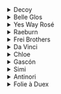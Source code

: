 <details>
  <summary>Decoy</summary>
  <p>
    
|Wine|Vintage|Source|
|:---|:---|:---|
|Pinot Noir|2020|California|
    
  </p>
</details>
<details>
  <summary>Belle Glos</summary>
  <p>
    
|Wine|Vintage|Source|
|:---|:---|:---|
|Clark & Telephone Pinot Noir|2020|California, Santa Maria Valley|
    
  </p>
</details>
<details>
  <summary>Yes Way Rosé</summary>
  <p>
    
|Wine|Vintage|Source|
|:---|:---|:---|
|Yes Way Rosé|2021|France|
    
  </p>
</details>
<details>
  <summary>Raeburn</summary>
  <p>
    
|Wine|Vintage|Source|
|:---|:---|:---|
|Chardonnay|2020|California, Russian River Valley|
    
  </p>
</details>
<details>
  <summary>Frei Brothers</summary>
  <p>
    
|Wine|Vintage|Source|
|:---|:---|:---|
|Chardonnay|2019|California, Sonoma County, Russian River Valley|
    
  </p>
</details>
<details>
  <summary>Da Vinci</summary>
  <p>
    
|Wine|Vintage|Source|
|:---|:---|:---|
|Chianti|2020|Italy, Chianti region|
    
  </p>
</details>
<details>
  <summary>Chloe</summary>
  <p>
    
|Wine|Vintage|Source|
|:---|:---|:---|
|Sauvignon Blanc|2021|New Zealand, Marlborough|
|Prosecco|-|D.O.C., Italy|
    
  </p>
</details>
<details>
  <summary>Gascón</summary>
  <p>
    
|Wine|Vintage|Source|
|:---|:---|:---|
|Malbec|2020|Argentina, Mendoza|
    
  </p>
</details>
<details>
  <summary>Simi</summary>
  <p>
    
|Wine|Vintage|Source|
|:---|:---|:---|
|Chardonnay|2020|California, Sonoma County|
    
  </p>
</details>
<details>
  <summary>Antinori</summary>
  <p>
    
|Wine|Vintage|Source|
|:---|:---|:---|
|Villa Antinori Toscana|2018|Italy, Tuscany region|
    
  </p>
</details>
<details>
  <summary>Folie à Duex</summary>
  <p>
    
|Wine|Vintage|Source|
|:---|:---|:---|
|Ménage à Trois Silk|2020|California|
    
  </p>
</details>
